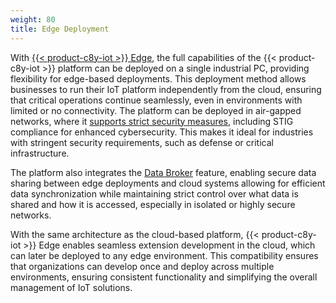 ```yaml
---
weight: 80
title: Edge Deployment
---
```


With [{{< product-c8y-iot >}} Edge](/edge/edge-introduction/), the full capabilities of the {{< product-c8y-iot >}} platform can be deployed on a single industrial PC, providing flexibility for edge-based deployments. This deployment method allows businesses to run their IoT platform independently from the cloud, ensuring that critical operations continue seamlessly, even in environments with limited or no connectivity. The platform can be deployed in air-gapped networks, where it [supports strict security measures](/edge/edge-configuration/#configuring-security), including STIG compliance for enhanced cybersecurity. This makes it ideal for industries with stringent security requirements, such as defense or critical infrastructure.

The platform also integrates the [Data Broker](/data-broker/data-broker-application/) feature, enabling secure data sharing between edge deployments and cloud systems allowing for efficient data synchronization while maintaining strict control over what data is shared and how it is accessed, especially in isolated or highly secure networks.

With the same architecture as the cloud-based platform, {{< product-c8y-iot >}} Edge enables seamless extension development in the cloud, which can later be deployed to any edge environment. This compatibility ensures that organizations can develop once and deploy across multiple environments, ensuring consistent functionality and simplifying the overall management of IoT solutions.
